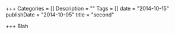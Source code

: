 +++
Categories = []
Description = ""
Tags = []
date = "2014-10-15"
publishDate = "2014-10-05"
title = "second"

+++
Blah
